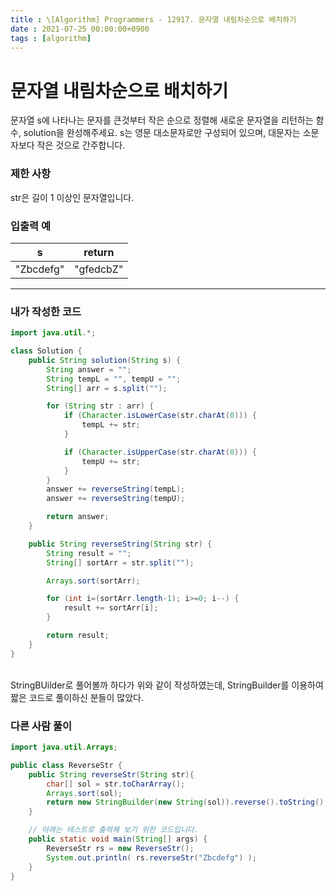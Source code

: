 ```yaml
---
title : \[Algorithm] Programmers - 12917. 문자열 내림차순으로 배치하기
date : 2021-07-25 00:00:00+0900
tags : [algorithm]
---
```


# 문자열 내림차순으로 배치하기
문자열 s에 나타나는 문자를 큰것부터 작은 순으로 정렬해 새로운 문자열을 리턴하는 함수, solution을 완성해주세요.
s는 영문 대소문자로만 구성되어 있으며, 대문자는 소문자보다 작은 것으로 간주합니다.

### 제한 사항
str은 길이 1 이상인 문자열입니다.

### 입출력 예

| s | return | 
| :---: | :---: | 
| "Zbcdefg" | "gfedcbZ" | 


---

### 내가 작성한 코드
``` java
import java.util.*;

class Solution {
    public String solution(String s) {
        String answer = "";
        String tempL = "", tempU = "";
        String[] arr = s.split("");

        for (String str : arr) {
            if (Character.isLowerCase(str.charAt(0))) {
                tempL += str;
            }

            if (Character.isUpperCase(str.charAt(0))) {
                tempU += str;
            }
        }
        answer += reverseString(tempL);
        answer += reverseString(tempU);

        return answer;
    }

    public String reverseString(String str) {
        String result = "";
        String[] sortArr = str.split("");

        Arrays.sort(sortArr);

        for (int i=(sortArr.length-1); i>=0; i--) {
            result += sortArr[i];
        }

        return result;
    }
}
```

<br/>   
StringBUilder로 풀어볼까 하다가 위와 같이 작성하였는데, StringBuilder를 이용하여 짧은 코드로 풀이하신 분들이 많았다.

### 다른 사람 풀이

``` java 
import java.util.Arrays;

public class ReverseStr {
    public String reverseStr(String str){
        char[] sol = str.toCharArray();
        Arrays.sort(sol);
        return new StringBuilder(new String(sol)).reverse().toString();
    }

    // 아래는 테스트로 출력해 보기 위한 코드입니다.
    public static void main(String[] args) {
        ReverseStr rs = new ReverseStr();
        System.out.println( rs.reverseStr("Zbcdefg") );
    }
}
```